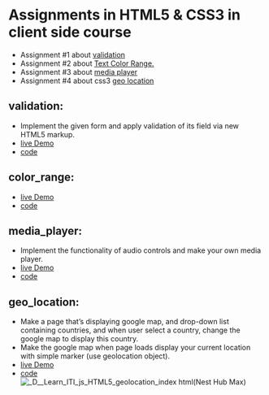 # Assignments in HTML5 & CSS3 in client side course 

- Assignment #1 about [validation](#validation)
- Assignment #2 about [Text Color Range.](#color_range)
- Assignment #3 about [media player](#mdeia_player)
- Assignment #4 about css3 [geo location](#geo_location)




## validation:
  - Implement the given form and apply validation of its field via new HTML5 markup.
  - [live Demo](https://zenab12.github.io/ITI/HTML5/validtion)
  - [code](https://github.com/zenab12/ITI/blob/main/HTML5/validation/index.html)


## color_range:
  - [live Demo](https://zenab12.github.io/ITI/HTML5/validtion)
  - [code](https://github.com/zenab12/ITI/blob/main/HTML5/validation/index.html)


## media_player:
  - Implement the functionality of audio controls and make your own media player.
  - [live Demo](https://zenab12.github.io/ITI/HTML5/validtion)
  - [code](https://github.com/zenab12/ITI/blob/main/HTML5/validation/index.html)

  
## geo_location:
  - Make a page that’s displaying google map, and drop-down list containing countries, and when user select a country, change the google map to display this country.
  -  Make the google map when page loads display your current location with simple marker (use geolocation object).
  - [live Demo](https://zenab12.github.io/ITI/HTML5/geolocation/)
  - [code](https://github.com/zenab12/ITI/blob/main/HTML5/geolocation)
![_D__Learn_ITI_js_HTML5_geolocation_index html(Nest Hub Max)](https://user-images.githubusercontent.com/78083890/206870758-d5f04c7a-b044-45f6-9b6c-a6a71fb123db.png)



